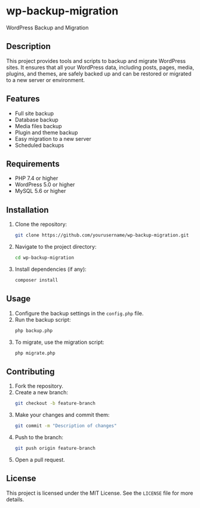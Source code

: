 # wp-backup-migration
WordPress Backup and Migration

## Description
This project provides tools and scripts to backup and migrate WordPress sites. It ensures that all your WordPress data, including posts, pages, media, plugins, and themes, are safely backed up and can be restored or migrated to a new server or environment.

## Features
- Full site backup
- Database backup
- Media files backup
- Plugin and theme backup
- Easy migration to a new server
- Scheduled backups

## Requirements
- PHP 7.4 or higher
- WordPress 5.0 or higher
- MySQL 5.6 or higher

## Installation
1. Clone the repository:
    ```sh
    git clone https://github.com/yourusername/wp-backup-migration.git
    ```
2. Navigate to the project directory:
    ```sh
    cd wp-backup-migration
    ```
3. Install dependencies (if any):
    ```sh
    composer install
    ```

## Usage
1. Configure the backup settings in the `config.php` file.
2. Run the backup script:
    ```sh
    php backup.php
    ```
3. To migrate, use the migration script:
    ```sh
    php migrate.php
    ```

## Contributing
1. Fork the repository.
2. Create a new branch:
    ```sh
    git checkout -b feature-branch
    ```
3. Make your changes and commit them:
    ```sh
    git commit -m "Description of changes"
    ```
4. Push to the branch:
    ```sh
    git push origin feature-branch
    ```
5. Open a pull request.

## License
This project is licensed under the MIT License. See the `LICENSE` file for more details.
